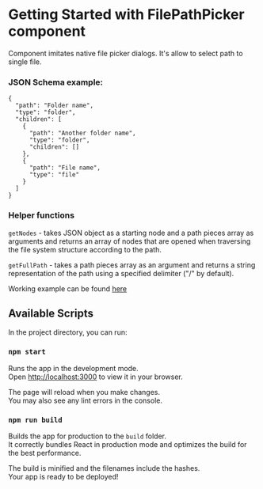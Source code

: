 # Getting Started with FilePathPicker component

Component imitates native file picker dialogs. It's allow to select path to single file.

### JSON Schema example:

```
{
  "path": "Folder name",
  "type": "folder",
  "children": [
    {
      "path": "Another folder name",
      "type": "folder",
      "children": []
    },
    {
      "path": "File name",
      "type": "file"
    }
  ]
}
```

### Helper functions

`getNodes` - takes JSON object as a starting node and a path pieces array as arguments and returns an array of nodes that are opened when traversing the file system structure according to the path.

`getFullPath` - takes a path pieces array as an argument and returns a string representation of the path using a specified delimiter ("/" by default).

Working example can be found [here](https://igorsharay.github.io/file-path-picker/)

## Available Scripts

In the project directory, you can run:

### `npm start`

Runs the app in the development mode.\
Open [http://localhost:3000](http://localhost:3000) to view it in your browser.

The page will reload when you make changes.\
You may also see any lint errors in the console.

### `npm run build`

Builds the app for production to the `build` folder.\
It correctly bundles React in production mode and optimizes the build for the best performance.

The build is minified and the filenames include the hashes.\
Your app is ready to be deployed!

